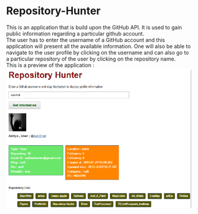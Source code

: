 # Repository-Hunter
This is an application that is build upon the GitHub API. It is used to gain public information regarding a particular github account.<br>
The user has to enter the username of a GitHub account and this application will present all the available information. One will also be able to navigate to the user profile by clicking on the username and can also go to a particular repository of the user by clicking on the repository name.<br>
This is a preview of the application :<br>
![alt text](Preview/1.png " The view of the paint application")<br>
